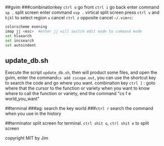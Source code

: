 ##gvim
###combinationkey
`ctrl o` go front
`ctrl i` go back
enter command `sp .` split screen 
enter command `vsp .` virtical split screen
press `ctrl v` and `hjkl` to select region
`u` cancel
`ctrl z` opposite cancel
`~/.vimrc`:
```bash
colorscheme evening  
imap jj <esc>  #enter jj will switch edit mode to command mode 
set hlsearch  
set incsearch
set autoindent
```

## update_db.sh
Execute the script `update_db.sh`, then will product some files, and open the gvim, enter the command`cs add cscope.out`,
you can use the shortcut key to search the code and go where you want.
combination key `ctrl ]` : goto where that the cursor to the function or variety
when you want to know where to call the function or variety, end the command "cs f e world_you_want"

##terminal
###ag: search the key world
###`ctrl r` search the command when you use in the history

##terminator
split screen for terminal.
`ctrl shit o`, `ctrl shit e` to split screen

copyright
MIT by Jim
